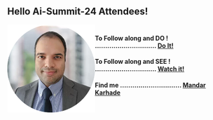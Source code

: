 ## Hello Ai-Summit-24 Attendees!
[comment]: ![MedCon-24](https://github.com/mandar-karhade/Medcon2024/blob/f6581a7f2836778f6197da8d8f78229aba215dd9/Images/MedCon24.png?raw=true)

<img align="left" src="https://github.com/mandar-karhade/Medcon2024/blob/ccfe0dd8df7577fae10c7f11789e64b52a66ee57/Images/Mandar.png?raw=true" width="200" height="200">


#

#### To Follow along and DO ! .............................. [Do It!](https://colab.research.google.com/drive/1ctzv-2Wkp1JBFrq8z4OfHlqA9HwqBJ_S?usp=sharing)

#### To Follow along and SEE ! .............................. [Watch it!](https://colab.research.google.com/drive/1FJhQ8FfjuNDvJ-sOiFd4sqPgfMM8SnCP?usp=sharing)

#### Find me .............................. [Mandar Karhade](https://www.linkedin.com/in/mandarkarhade/)

#
